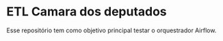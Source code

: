 # ETL Camara dos deputados

Esse repositório tem como objetivo principal testar o orquestrador Airflow.
